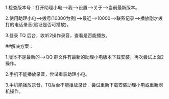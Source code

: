 1.检查版本号：打开助理小电—>我—>设置—->关于—>当前最新版本。 

2.使用助理小电—>拨号(10000为例)—>最近—>10000—>联系记录——>播放刚才拨打的电话录音(验证是否可播放)。

3.登录 TQ 后台，收听2操作录音，查看是否能播放。

##解决方案：

1.版本不是最新的—>QQ 群文件有最新的助理小电版本下载安装，再次尝试上面2操作。

2.手机不能播放录音，尝试重装助理小电。

3.手机能播放录音，TQ后台不能播放录音，尝试重新下载安装助理小电或重新刷机操作。